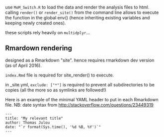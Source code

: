 

use `MoM_Switch.R` to load the data and render the analysis files to html.
calling `render()` or `render_site()` from the command line allows to execute the function in the global env() (hence inheriting existing variables and keeping newly created ones).

these scripts rely heavily on `multidplyr`...

## Rmardown rendering
designed as a Rmarkdown "site". hence requires rmarkdown dev version (as of April 2016).

`index.Rmd` file is required for site_render() to execute.

in _site.yml, `exclude: ["*"]` is required to prevent all subdirectories to be copies (all the more so as symlinks are followed!)


Here is an example of the minimal YAML header to put in each Rmarkdown file.
NB: date syntax from http://stackoverflow.com/questions/23449319

```
---
title: "My relevant title"
author: Thomas Julou
date: "`r format(Sys.time(), '%d %B, %Y')`"
---
```

